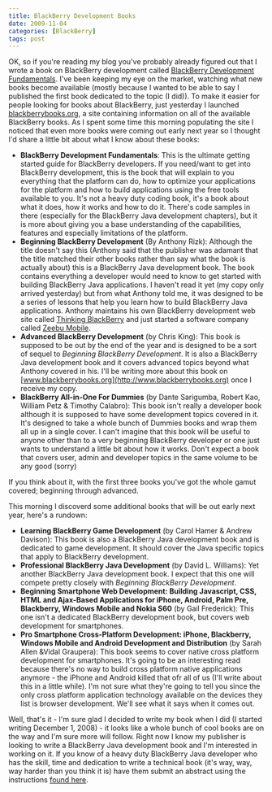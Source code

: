 ```yaml
---
title: BlackBerry Development Books
date: 2009-11-04
categories: [BlackBerry]
tags: post
---
```


OK, so if you're reading my blog you've probably already figured out that I wrote a book on BlackBerry development called [BlackBerry Development Fundamentals](http://www.bbdevfundamentals.com). I've been keeping my eye on the market, watching what new books become available (mostly because I wanted to be able to say I published the first book dedicated to the topic (I did)). To make it easier for people looking for books about BlackBerry, just yesterday I launched [blackberrybooks.org](http://www.blackberrybooks.org), a site containing information on all of the available BlackBerry books. As I spent some time this morning populating the site I noticed that even more books were coming out early next year so I thought I'd share a little bit about what I know about these books:

*   **BlackBerry Development Fundamentals**: This is the ultimate getting started guide for BlackBerry developers. If you need/want to get into BlackBerry development, this is the book that will explain to you everything that the platform can do, how to optimize your applications for the platform and how to build applications using the free tools available to you. It's not a heavy duty coding book, it's a book about what it does, how it works and how to do it. There's code samples in there (especially for the BlackBerry Java development chapters), but it is more about giving you a base understanding of the capabilities, features and especially limitations of the platform.
*   **Beginning BlackBerry Development** (By Anthony Rizk): Although the title doesn't say this (Anthony said that the publisher was adamant that the title matched their other books rather than say what the book is actually about) this is a BlackBerry Java development book. The book contains everything a developer would need to know to get started with building BlackBerry Java applications. I haven't read it yet (my copy only arrived yesterday) but from what Anthony told me, it was designed to be a series of lessons that help you learn how to build BlackBerry Java applications. Anthony maintains his own BlackBerry development web site called [Thinking BlackBerry](http://www.thinkingblackberry.com/) and just started a software company called [Zeebu Mobile](http://www.zeebu.com).
*   **Advanced BlackBerry Development** (by Chris King): This book is supposed to be out by the end of the year and is designed to be a sort of sequel to _Beginning BlackBerry Development_. It is also a BlackBerry Java development book and it covers advanced topics beyond what Anthony covered in his. I'll be writing more about this book on [www.blackberrybooks.org](http://www.blackberrybooks.org) once I receive my copy.
*   **BlackBerry All-in-One For Dummies** (by Dante Sarigumba, Robert Kao, William Petz & Timothy Calabro): This book isn't really a developer book although it is supposed to have some development topics covered in it. It's designed to take a whole bunch of Dummies books and wrap them all up in a single cover. I can't imagine that this book will be useful to anyone other than to a very beginning BlackBerry developer or one just wants to understand a little bit about how it works. Don't expect a book that covers user, admin and developer topics in the same volume to be any good (sorry)  
  
If you think about it, with the first three books you've got the whole gamut covered; beginning through advanced.

This morning I discoverd some additional books that will be out early next year, here's a rundown:  

*   **Learning BlackBerry Game Development** (by Carol Hamer & Andrew Davison): This book is also a BlackBerry Java development book and is dedicated to game development. It should cover the Java specific topics that apply to BlackBerry development.
*   **Professional BlackBerry Java Development** (by David L. Williams): Yet another BlackBerry Java development book. I expect that this one will compete pretty closely with _Beginning BlackBerry Development_.
*   **Beginning Smartphone Web Development: Building Javascript, CSS, HTML and Ajax-Based Applications for iPhone, Android, Palm Pre, Blackberry, Windows Mobile and Nokia S60** (by Gail Frederick): This one isn't a dedicated BlackBerry development book, but covers web development for smartphones.
*   **Pro Smartphone Cross-Platform Development: iPhone, Blackberry, Windows Mobile and Android Development and Distribution** (by Sarah Allen &Vidal Graupera): This book seems to cover native cross platform development for smartphones. It's going to be an interesting read because there's no way to build cross platform native applications anymore - the iPhone and Android killed that ofr all of us (I'll write about this in a little while). I'm not sure what they're going to tell you since the only cross platform application technology available on the devices they list is browser development. We'll see what it says when it comes out.
  
Well, that's it - I'm sure glad I decided to write my book when I did (I started writing December 1, 2008) - it looks like a whole bunch of cool books are on the way and I'm sure more will follow. Right now I know my publisher is looking to write a BlackBerry Java development book and I'm interested in working on it. If you know of a heavy duty BlackBerry Java developer who has the skill, time and dedication to write a technical book (it's way, way, way harder than you think it is) have them submit an abstract using the instructions [found here](http://www.informit.com/about/write_for_us.aspx).
